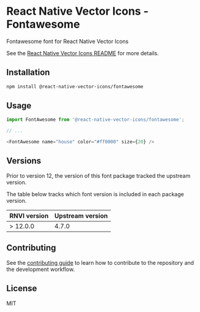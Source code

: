 # React Native Vector Icons - Fontawesome

Fontawesome font for React Native Vector Icons

See the [React Native Vector Icons README](../../README.md) for more details.

## Installation

```sh
npm install @react-native-vector-icons/fontawesome
```

## Usage

```js
import FontAwesome from '@react-native-vector-icons/fontawesome';

// ...

<FontAwesome name="house" color="#ff0000" size={20} />
```


## Versions

Prior to version 12, the version of this font package tracked the upstream version.

The table below tracks which font version is included in each package version.

| RNVI version | Upstream version |
| ------------ | ---------------- |
| &gt; 12.0.0 | 4.7.0 |

## Contributing

See the [contributing guide](../../CONTRIBUTING.md) to learn how to contribute to the repository and the development workflow.

## License

MIT
